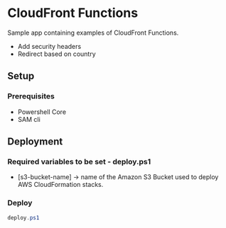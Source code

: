 # CloudFront Functions

Sample app containing examples of CloudFront Functions.

* Add security headers
* Redirect based on country

## Setup

### Prerequisites

* Powershell Core
* SAM cli

## Deployment

### Required variables to be set - deploy.ps1

* \[s3-bucket-name\] -> name of the Amazon S3 Bucket used to deploy AWS CloudFormation stacks.

### Deploy

```powershell
deploy.ps1
```